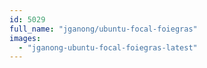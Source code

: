 ```yaml
---
id: 5029
full_name: "jganong/ubuntu-focal-foiegras"
images: 
  - "jganong-ubuntu-focal-foiegras-latest"
---
```

